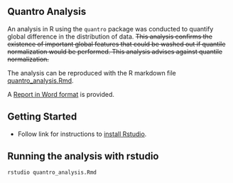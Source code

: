 ## Quantro Analysis

An analysis in R using the `quantro` package was conducted to quantify
global difference in the distribution of data. ~~This analysis confirms the
existence of important global features that could be washed out if quantile
normalization would be performed. This analysis advises against quantile
normalization.~~

The analysis can be reproduced with the R markdown file [quantro_analysis.Rmd](quantro_analysis.Rmd).

A [Report in Word format](NASA_quantro_analysis.docx) is provided.



## Getting Started
+ Follow link for instructions to [install Rstudio](https://www.rstudio.com/products/rstudio/download/).

## Running the analysis with rstudio
```
rstudio quantro_analysis.Rmd
```
